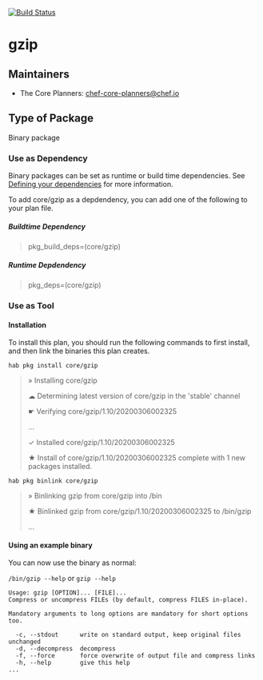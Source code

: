 [![Build Status](https://dev.azure.com/chefcorp-partnerengineering/Chef%20Base%20Plans/_apis/build/status/chef-base-plans.gzip?branchName=master)](https://dev.azure.com/chefcorp-partnerengineering/Chef%20Base%20Plans/_build/latest?definitionId=84&branchName=master)

# gzip

## Maintainers

* The Core Planners: <chef-core-planners@chef.io>

## Type of Package

Binary package

### Use as Dependency

Binary packages can be set as runtime or build time dependencies. See [Defining your dependencies](https://www.habitat.sh/docs/developing-packages/developing-packages/#sts=Define%20Your%20Dependencies) for more information.

To add core/gzip as a depdendency, you can add one of the following to your plan file.

##### Buildtime Dependency

> pkg_build_deps=(core/gzip)

##### Runtime Depdendency

> pkg_deps=(core/gzip)

### Use as Tool

#### Installation

To install this plan, you should run the following commands to first install, and then link the binaries this plan creates.

`hab pkg install core/gzip`

> » Installing core/gzip
>
> ☁ Determining latest version of core/gzip in the 'stable' channel
>
> ☛ Verifying core/gzip/1.10/20200306002325
>
> ...
>
> ✓ Installed core/gzip/1.10/20200306002325
>
> ★ Install of core/gzip/1.10/20200306002325 complete with 1 new packages installed.

`hab pkg binlink core/gzip`

> » Binlinking gzip from core/gzip into /bin
>
> ★ Binlinked gzip from core/gzip/1.10/20200306002325 to /bin/gzip
>
> ...

#### Using an example binary
You can now use the binary as normal:

`/bin/gzip --help` or `gzip --help`

```
Usage: gzip [OPTION]... [FILE]...
Compress or uncompress FILEs (by default, compress FILES in-place).

Mandatory arguments to long options are mandatory for short options too.

  -c, --stdout      write on standard output, keep original files unchanged
  -d, --decompress  decompress
  -f, --force       force overwrite of output file and compress links
  -h, --help        give this help
...
```
